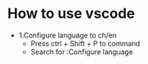 # How to use vscode
* 1.Configure language to ch/en
   * Press ctrl + Shift + P to command
   * Search for :Configure language